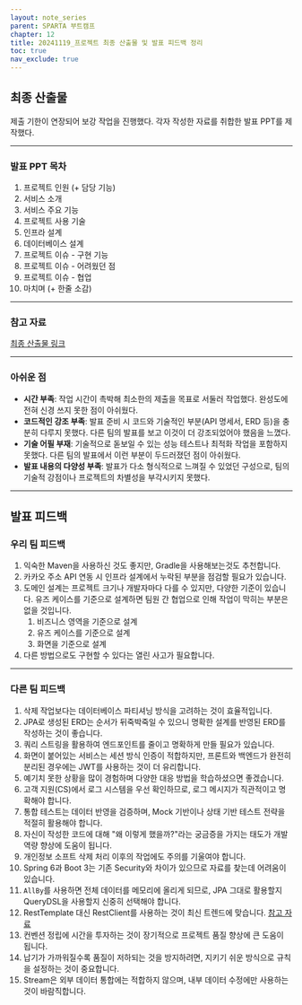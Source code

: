```yaml
---
layout: note_series
parent: SPARTA 부트캠프
chapter: 12
title: 20241119_프로젝트 최종 산출물 및 발표 피드백 정리
toc: true
nav_exclude: true
---
```


## 최종 산출물
제출 기한이 연장되어 보강 작업을 진행했다. 각자 작성한 자료를 취합한 발표 PPT를 제작했다.

---

### 발표 PPT 목차
1. 프로젝트 인원 (+ 담당 기능)
2. 서비스 소개
3. 서비스 주요 기능
4. 프로젝트 사용 기술
5. 인프라 설계
6. 데이터베이스 설계
7. 프로젝트 이슈 - 구현 기능
8. 프로젝트 이슈 - 어려웠던 점
9. 프로젝트 이슈 - 협업
10. 마치며 (+ 한줄 소감)

---

### 참고 자료
[최종 산출물 링크](https://file.notion.so/f/f/6359aae3-da12-4db6-b408-08eab8521502/52253989-9db5-471f-a3c8-9afa00ebd344/OneEat.pdf?table=block&id=e9290187-f47e-4e30-a1ad-6473d6c5afac&spaceId=6359aae3-da12-4db6-b408-08eab8521502&expirationTimestamp=1732147200000&signature=4lor6DHrct8xX-8dlOXKrU3bqMnSqEXnNIwjpcra_SI&downloadName=OneEat.pdf)

---

### 아쉬운 점
- **시간 부족**: 작업 시간이 촉박해 최소한의 제출을 목표로 서둘러 작업했다. 완성도에 전혀 신경 쓰지 못한 점이 아쉬웠다.
- **코드적인 강조 부족**: 발표 준비 시 코드와 기술적인 부분(API 명세서, ERD 등)을 충분히 다루지 못했다. 다른 팀의 발표를 보고 이것이 더 강조되었어야 했음을 느꼈다.
- **기술 어필 부재**: 기술적으로 돋보일 수 있는 성능 테스트나 최적화 작업을 포함하지 못했다. 다른 팀의 발표에서 이런 부분이 두드러졌던 점이 아쉬웠다.
- **발표 내용의 다양성 부족**: 발표가 다소 형식적으로 느껴질 수 있었던 구성으로, 팀의 기술적 강점이나 프로젝트의 차별성을 부각시키지 못했다.

---

## 발표 피드백
### 우리 팀 피드백
1. 익숙한 Maven을 사용하신 것도 좋지만, Gradle을 사용해보는것도 추천합니다.
2. 카카오 주소 API 연동 시 인프라 설계에서 누락된 부분을 점검할 필요가 있습니다.
3. 도메인 설계는 프로젝트 크기나 개발자마다 다를 수 있지만, 다양한 기준이 있습니다. 유즈 케이스를 기준으로 설계하면 팀원 간 협업으로 인해 작업이 막히는 부분은 없을 것입니다.
    1. 비즈니스 영역을 기준으로 설계
    2. 유즈 케이스를 기준으로 설계
    3. 화면을 기준으로 설계
4. 다른 방법으로도 구현할 수 있다는 열린 사고가 필요합니다.

---

### 다른 팀 피드백
1. 삭제 작업보다는 데이터베이스 파티셔닝 방식을 고려하는 것이 효율적입니다.
2. JPA로 생성된 ERD는 순서가 뒤죽박죽일 수 있으니 명확한 설계를 반영된 ERD를 작성하는 것이 좋습니다.
3. 쿼리 스트링을 활용하여 엔드포인트를 줄이고 명확하게 만들 필요가 있습니다.
4. 화면이 붙어있는 서비스는 세션 방식 인증이 적합하지만, 프론트와 백엔드가 완전히 분리된 경우에는 JWT를 사용하는 것이 더 유리합니다.
5. 예기치 못한 상황을 많이 경험하며 다양한 대응 방법을 학습하셨으면 좋겠습니다.
6. 고객 지원(CS)에서 로그 시스템을 우선 확인하므로, 로그 메시지가 직관적이고 명확해야 합니다.
7. 통합 테스트는 데이터 반영을 검증하며, Mock 기반이나 상태 기반 테스트 전략을 적절히 활용해야 합니다.
8. 자신이 작성한 코드에 대해 "왜 이렇게 했을까?"라는 궁금증을 가지는 태도가 개발 역량 향상에 도움이 됩니다.
9. 개인정보 소프트 삭제 처리 이후의 작업에도 주의를 기울여야 합니다.
10. Spring 6과 Boot 3는 기존 Security와 차이가 있으므로 자료를 찾는데 어려움이 있습니다.
11. `AllBy`를 사용하면 전체 데이터를 메모리에 올리게 되므로, JPA 그대로 활용할지 QueryDSL을 사용할지 신중히 선택해야 합니다.
12. RestTemplate 대신 RestClient를 사용하는 것이 최신 트렌드에 맞습니다. [참고 자료](https://poalim.tistory.com/59)
13. 컨벤션 정립에 시간을 투자하는 것이 장기적으로 프로젝트 품질 향상에 큰 도움이 됩니다.
14. 납기가 가까워질수록 품질이 저하되는 것을 방지하려면, 지키기 쉬운 방식으로 규칙을 설정하는 것이 중요합니다.
15. Stream은 외부 데이터 통합에는 적합하지 않으며, 내부 데이터 수정에만 사용하는 것이 바람직합니다.